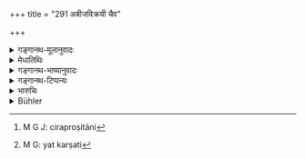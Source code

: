 +++
title = "291 अबीजविक्रयी चैव"

+++

<details><summary>गङ्गानथ-मूलानुवादः</summary>

He who sells what is not-seed, or picks out the seed, or transgresses the bounds (of propriety) shall suffer ‘mutilation’ as the penalty.—(291)
</details>

<details><summary>मेधातिथिः</summary>

**अबीजं** बीजम् इत्य् उक्त्वा विक्रीणीते स्वरूपलोपेन । धान्यशाकादीनां बीजानि चिरप्रोक्षितानि[^७२०] क्षेत्रे प्ररोहन्ति न च तानि शक्यन्ते वन्ध्यानीति । क्षेत्रात् तु बीजम् उत्कर्षति[^७२१] शोभनं यद् बीजं क्षिप्रं प्ररोहति तद् उत्कृष्य तदाभासं प्रतिधान्यादि क्षिप्त्वा विक्रीणीते । अथ वा न्युप्तं बीजं क्षेत्राद् एवोद्धृत्य नयन्ति । **मर्यादा** शास्त्रदेशाचारनिरूढा स्थितिः । **विकृतं** कर्णानासादिकर्तनम् ॥ ९.२९१ ॥


[^७२१]:
     M G: yat karṣati


[^७२०]:
     M G J: ciraproṣitāni
</details>

<details><summary>गङ्गानथ-भाष्यानुवादः</summary>

He who sells as ‘seed’ what is ‘*not seed*,’ by concealing its real character. It is after the lapse of a long term that seeds germinate in the field; so that it cannot be ascertained whether or not they are real ‘seeds.’

‘*He who picks out seed*’—good seed germinates quickly; the offender therefore picks out the good seed and sells the remaining bad ones. Or, the meaning may be that the man ‘*picks up the seeds*’ that have been sown in the field and takes them away.

‘*Bounds*’—rules and practices sanctioned by scriptures and usage.

‘*Mutilation*’—cutting off of ears, nose etc.—(291)
</details>

<details><summary>गङ्गानथ-टिप्पन्यः</summary>

Buhler remarks “all the commentators give more or less correct readings”,—and declares that the correct reading “seems to be” ‘*bījotkraṣṭā*’. This is amusing to read, when we find Medhātithi, Nārāyaṇa, Rāghvānanda, Nandana and Rāmacandra all adapting the reading ‘*bījotkraṣṭā*’.

This verse is quoted in *Vivādaratnākara* (p. 296), which adds the following notes:—‘*Abījavikrayī*’, one who sells, as *seed*, com which is unfit for sowing,—‘*bījotkarṣī*’, one who forcibly takes out the seed that has been sown,—‘*maryādabhedakaḥ*’, one who transgresses the customs of his country, caste and family, the scriptures and popular practices,—‘*vikṛtam vadham*’, corporal punishment in the form of the cutting off of ears and other limbs of the body.

It is quoted in *Aparārka* (p. 825), which explains ‘*abījavikrayī*’ as ‘one who sells as seed what is not seed’,—and ‘*bījotkraṣṭā*’ as ‘one who digs out seed that has been already sown’;—and in *Vivādacintāmaṇi* (Calcutta, p. 81), which adds the explanation—‘He who (*a*) sells as
*seed* what is not *seed*, or (*b*) takes forcible possession of a field
sown by another, or (*c*) breaks a local or tribal or family custom, or a scriptural or royal injunction, should have his ears and nose and other limbs cut off.
</details>

<details><summary>भारुचिः</summary>

बीजम् इति कृत्वाबीजं यो विक्रीणीते ऽर्थिनश् च क्रेतॄन् दृष्ट्वा बीजमूल्यत उत्कर्षं नयति । **मर्यादाश्** च क्षेत्रकेदारगता यो भिनत्ति, न ग्रामदेशसङ्घमर्यादाः, बीजक्रयविक्रयादिसाहचर्यात् । स कर्णनासाच्छेदनाख्यं **विकृत**त्वकारणम् अर्हति । अपराधसमुच्चयेन सानुबन्धेन च मारणम्, येन न हि दृष्टप्रयोजन इतीयान् निग्रह उपपद्यते । अयम् अपि दण्डो न नियमतः स्याद् एतेष्व् एवापराधेषु, दृष्टार्थत्वाद् अस्य निग्रहोपदेशस्य ॥ ९.२९१ ॥
</details>

<details><summary>Bühler</summary>

291	He who sells (for seed-corn that which is) not seed-corn, he who takes up seed (already sown), and he who destroys a boundary (-mark), shall be punished by mutilation.
</details>
